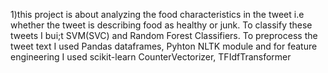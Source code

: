 1)this project is about analyzing the food characteristics in the tweet i.e whether the tweet is describing food as healthy or junk. To classify these tweets I bui;t SVM(SVC) and Random Forest Classifiers. To preprocess the tweet text I used Pandas dataframes, Pyhton NLTK module and for feature engineering I used scikit-learn CounterVectorizer, TFIdfTransformer
